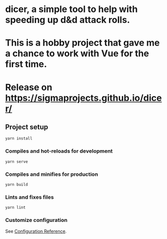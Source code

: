 # dicer, a simple tool to help with speeding up d&d attack rolls.
# This is a hobby project that gave me a chance to work with Vue for the first time.
# Release on https://sigmaprojects.github.io/dicer/

## Project setup
```
yarn install
```

### Compiles and hot-reloads for development
```
yarn serve
```

### Compiles and minifies for production
```
yarn build
```

### Lints and fixes files
```
yarn lint
```

### Customize configuration
See [Configuration Reference](https://cli.vuejs.org/config/).
